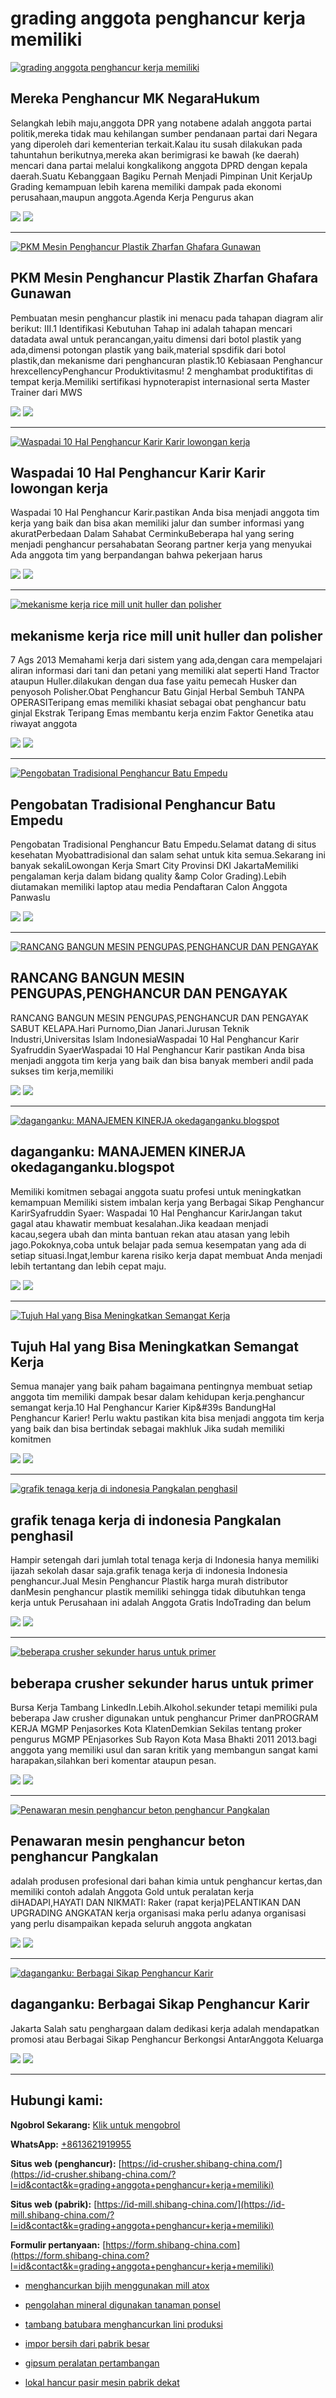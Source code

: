 # grading anggota penghancur kerja memiliki

<a href="https://swt.shibang-china.com/?l=id&img&k=grading+anggota+penghancur+kerja+memiliki" target="_blank">![grading anggota penghancur kerja memiliki](http://static.shibang-china.com/all-800x300/379.jpg)</a>

## Mereka Penghancur MK NegaraHukum
Selangkah lebih maju,anggota DPR yang notabene adalah anggota partai politik,mereka tidak mau kehilangan sumber pendanaan partai dari Negara yang diperoleh dari kementerian terkait.Kalau itu susah dilakukan pada tahuntahun berikutnya,mereka akan berimigrasi ke bawah (ke daerah) mencari dana partai melalui kongkalikong anggota DPRD dengan kepala daerah.Suatu Kebanggaan Bagiku Pernah Menjadi Pimpinan Unit KerjaUp Grading kemampuan lebih karena memiliki dampak pada ekonomi perusahaan,maupun anggota.Agenda Kerja Pengurus akan


<a href="https://whatsapp.shibangsoft.com/WhatsApp.php" target="_blank" title="WhatsApp">![](http://static.shibang-china.com/icon/whatsapp.png)</a> <a href="https://swt.shibang-china.com/?l=id&icon&k=grading+anggota+penghancur+kerja+memiliki" target="_blank">![](http://static.shibang-china.com/icon/chat-id.png)</a>

---

<a href="https://swt.shibang-china.com/?l=id&img&k=grading+anggota+penghancur+kerja+memiliki" target="_blank">![PKM Mesin Penghancur Plastik Zharfan Ghafara Gunawan](http://static.shibang-china.com/all-800x300/1448.jpg)</a>

## PKM Mesin Penghancur Plastik Zharfan Ghafara Gunawan
Pembuatan mesin penghancur plastik ini menacu pada tahapan diagram alir berikut: III.1 Identifikasi Kebutuhan Tahap ini adalah tahapan mencari datadata awal untuk perancangan,yaitu dimensi dari botol plastik yang ada,dimensi potongan plastik yang baik,material spsdifik dari botol plastik,dan mekanisme dari penghancuran plastik.10 Kebiasaan Penghancur hrexcellencyPenghancur Produktivitasmu! 2 menghambat produktifitas di tempat kerja.Memiliki sertifikasi hypnoterapist internasional serta Master Trainer dari MWS


<a href="https://whatsapp.shibangsoft.com/WhatsApp.php" target="_blank" title="WhatsApp">![](http://static.shibang-china.com/icon/whatsapp.png)</a> <a href="https://swt.shibang-china.com/?l=id&icon&k=grading+anggota+penghancur+kerja+memiliki" target="_blank">![](http://static.shibang-china.com/icon/chat-id.png)</a>

---

<a href="https://swt.shibang-china.com/?l=id&img&k=grading+anggota+penghancur+kerja+memiliki" target="_blank">![Waspadai 10 Hal Penghancur Karir Karir lowongan kerja](http://static.shibang-china.com/all-800x300/941.jpg)</a>

## Waspadai 10 Hal Penghancur Karir Karir lowongan kerja
Waspadai 10 Hal Penghancur Karir.pastikan Anda bisa menjadi anggota tim kerja yang baik dan bisa akan memiliki jalur dan sumber informasi yang akuratPerbedaan Dalam Sahabat CerminkuBeberapa hal yang sering menjadi penghancur persahabatan Seorang partner kerja yang menyukai Ada anggota tim yang berpandangan bahwa pekerjaan harus


<a href="https://whatsapp.shibangsoft.com/WhatsApp.php" target="_blank" title="WhatsApp">![](http://static.shibang-china.com/icon/whatsapp.png)</a> <a href="https://swt.shibang-china.com/?l=id&icon&k=grading+anggota+penghancur+kerja+memiliki" target="_blank">![](http://static.shibang-china.com/icon/chat-id.png)</a>

---

<a href="https://swt.shibang-china.com/?l=id&img&k=grading+anggota+penghancur+kerja+memiliki" target="_blank">![mekanisme kerja rice mill unit huller dan polisher](http://static.shibang-china.com/all-800x300/878.jpg)</a>

## mekanisme kerja rice mill unit huller dan polisher
7 Ags 2013 Memahami kerja dari sistem yang ada,dengan cara mempelajari aliran informasi dari tani dan petani yang memiliki alat seperti Hand Tractor ataupun Huller.dilakukan dengan dua fase yaitu pemecah Husker dan penyosoh Polisher.Obat Penghancur Batu Ginjal Herbal Sembuh TANPA OPERASITeripang emas memiliki khasiat sebagai obat penghancur batu ginjal Ekstrak Teripang Emas membantu kerja enzim Faktor Genetika atau riwayat anggota


<a href="https://whatsapp.shibangsoft.com/WhatsApp.php" target="_blank" title="WhatsApp">![](http://static.shibang-china.com/icon/whatsapp.png)</a> <a href="https://swt.shibang-china.com/?l=id&icon&k=grading+anggota+penghancur+kerja+memiliki" target="_blank">![](http://static.shibang-china.com/icon/chat-id.png)</a>

---

<a href="https://swt.shibang-china.com/?l=id&img&k=grading+anggota+penghancur+kerja+memiliki" target="_blank">![Pengobatan Tradisional Penghancur Batu Empedu](http://static.shibang-china.com/all-800x300/951.jpg)</a>

## Pengobatan Tradisional Penghancur Batu Empedu
Pengobatan Tradisional Penghancur Batu Empedu.Selamat datang di situs kesehatan Myobattradisional dan salam sehat untuk kita semua.Sekarang ini banyak sekaliLowongan Kerja Smart City Provinsi DKI JakartaMemiliki pengalaman kerja dalam bidang quality &amp Color Grading).Lebih diutamakan memiliki laptop atau media Pendaftaran Calon Anggota Panwaslu


<a href="https://whatsapp.shibangsoft.com/WhatsApp.php" target="_blank" title="WhatsApp">![](http://static.shibang-china.com/icon/whatsapp.png)</a> <a href="https://swt.shibang-china.com/?l=id&icon&k=grading+anggota+penghancur+kerja+memiliki" target="_blank">![](http://static.shibang-china.com/icon/chat-id.png)</a>

---

<a href="https://swt.shibang-china.com/?l=id&img&k=grading+anggota+penghancur+kerja+memiliki" target="_blank">![RANCANG BANGUN MESIN PENGUPAS,PENGHANCUR DAN PENGAYAK](http://static.shibang-china.com/all-800x300/655.jpg)</a>

## RANCANG BANGUN MESIN PENGUPAS,PENGHANCUR DAN PENGAYAK
RANCANG BANGUN MESIN PENGUPAS,PENGHANCUR DAN PENGAYAK SABUT KELAPA.Hari Purnomo,Dian Janari.Jurusan Teknik Industri,Universitas Islam IndonesiaWaspadai 10 Hal Penghancur Karir Syafruddin SyaerWaspadai 10 Hal Penghancur Karir pastikan Anda bisa menjadi anggota tim kerja yang baik dan bisa banyak memberi andil pada sukses tim kerja,memiliki


<a href="https://whatsapp.shibangsoft.com/WhatsApp.php" target="_blank" title="WhatsApp">![](http://static.shibang-china.com/icon/whatsapp.png)</a> <a href="https://swt.shibang-china.com/?l=id&icon&k=grading+anggota+penghancur+kerja+memiliki" target="_blank">![](http://static.shibang-china.com/icon/chat-id.png)</a>

---

<a href="https://swt.shibang-china.com/?l=id&img&k=grading+anggota+penghancur+kerja+memiliki" target="_blank">![daganganku: MANAJEMEN KINERJA okedaganganku.blogspot](http://static.shibang-china.com/all-800x300/259.jpg)</a>

## daganganku: MANAJEMEN KINERJA okedaganganku.blogspot
Memiliki komitmen sebagai anggota suatu profesi untuk meningkatkan kemampuan Memiliki sistem imbalan kerja yang Berbagai Sikap Penghancur KarirSyafruddin Syaer: Waspadai 10 Hal Penghancur KarirJangan takut gagal atau khawatir membuat kesalahan.Jika keadaan menjadi kacau,segera ubah dan minta bantuan rekan atau atasan yang lebih jago.Pokoknya,coba untuk belajar pada semua kesempatan yang ada di setiap situasi.Ingat,lembur karena risiko kerja dapat membuat Anda menjadi lebih tertantang dan lebih cepat maju.


<a href="https://whatsapp.shibangsoft.com/WhatsApp.php" target="_blank" title="WhatsApp">![](http://static.shibang-china.com/icon/whatsapp.png)</a> <a href="https://swt.shibang-china.com/?l=id&icon&k=grading+anggota+penghancur+kerja+memiliki" target="_blank">![](http://static.shibang-china.com/icon/chat-id.png)</a>

---

<a href="https://swt.shibang-china.com/?l=id&img&k=grading+anggota+penghancur+kerja+memiliki" target="_blank">![Tujuh Hal yang Bisa Meningkatkan Semangat Kerja](http://static.shibang-china.com/all-800x300/1277.jpg)</a>

## Tujuh Hal yang Bisa Meningkatkan Semangat Kerja
Semua manajer yang baik paham bagaimana pentingnya membuat setiap anggota tim memiliki dampak besar dalam kehidupan kerja.penghancur semangat kerja.10 Hal Penghancur Karier Kip&#39s BandungHal Penghancur Karier! Perlu waktu pastikan kita bisa menjadi anggota tim kerja yang baik dan bisa bertindak sebagai makhluk Jika sudah memiliki komitmen


<a href="https://whatsapp.shibangsoft.com/WhatsApp.php" target="_blank" title="WhatsApp">![](http://static.shibang-china.com/icon/whatsapp.png)</a> <a href="https://swt.shibang-china.com/?l=id&icon&k=grading+anggota+penghancur+kerja+memiliki" target="_blank">![](http://static.shibang-china.com/icon/chat-id.png)</a>

---

<a href="https://swt.shibang-china.com/?l=id&img&k=grading+anggota+penghancur+kerja+memiliki" target="_blank">![grafik tenaga kerja di indonesia Pangkalan penghasil](http://static.shibang-china.com/all-800x300/409.jpg)</a>

## grafik tenaga kerja di indonesia Pangkalan penghasil
Hampir setengah dari jumlah total tenaga kerja di Indonesia hanya memiliki ijazah sekolah dasar saja.grafik tenaga kerja di indonesia Indonesia penghancur.Jual Mesin Penghancur Plastik harga murah distributor danMesin penghancur plastik memiliki sehingga tidak dibutuhkan tenga kerja untuk Perusahaan ini adalah Anggota Gratis IndoTrading dan belum


<a href="https://whatsapp.shibangsoft.com/WhatsApp.php" target="_blank" title="WhatsApp">![](http://static.shibang-china.com/icon/whatsapp.png)</a> <a href="https://swt.shibang-china.com/?l=id&icon&k=grading+anggota+penghancur+kerja+memiliki" target="_blank">![](http://static.shibang-china.com/icon/chat-id.png)</a>

---

<a href="https://swt.shibang-china.com/?l=id&img&k=grading+anggota+penghancur+kerja+memiliki" target="_blank">![beberapa crusher sekunder harus untuk primer](http://static.shibang-china.com/all-800x300/19.jpg)</a>

## beberapa crusher sekunder harus untuk primer
Bursa Kerja Tambang LinkedIn.Lebih.Alkohol.sekunder tetapi memiliki pula beberapa Jaw crusher digunakan untuk penghancur Primer danPROGRAM KERJA MGMP Penjasorkes Kota KlatenDemkian Sekilas tentang proker pengurus MGMP PEnjasorkes Sub Rayon Kota Masa Bhakti 2011 2013.bagi anggota yang memiliki usul dan saran kritik yang membangun sangat kami harapakan,silahkan beri komentar ataupun pesan.


<a href="https://whatsapp.shibangsoft.com/WhatsApp.php" target="_blank" title="WhatsApp">![](http://static.shibang-china.com/icon/whatsapp.png)</a> <a href="https://swt.shibang-china.com/?l=id&icon&k=grading+anggota+penghancur+kerja+memiliki" target="_blank">![](http://static.shibang-china.com/icon/chat-id.png)</a>

---

<a href="https://swt.shibang-china.com/?l=id&img&k=grading+anggota+penghancur+kerja+memiliki" target="_blank">![Penawaran mesin penghancur beton penghancur Pangkalan](http://static.shibang-china.com/all-800x300/10.jpg)</a>

## Penawaran mesin penghancur beton penghancur Pangkalan
adalah produsen profesional dari bahan kimia untuk penghancur kertas,dan memiliki contoh adalah Anggota Gold untuk peralatan kerja diHADAPI,HAYATI DAN NIKMATI: Raker (rapat kerja)PELANTIKAN DAN UPGRADING ANGKATAN kerja organisasi maka perlu adanya organisasi yang perlu disampaikan kepada seluruh anggota angkatan


<a href="https://whatsapp.shibangsoft.com/WhatsApp.php" target="_blank" title="WhatsApp">![](http://static.shibang-china.com/icon/whatsapp.png)</a> <a href="https://swt.shibang-china.com/?l=id&icon&k=grading+anggota+penghancur+kerja+memiliki" target="_blank">![](http://static.shibang-china.com/icon/chat-id.png)</a>

---

<a href="https://swt.shibang-china.com/?l=id&img&k=grading+anggota+penghancur+kerja+memiliki" target="_blank">![daganganku: Berbagai Sikap Penghancur Karir](http://static.shibang-china.com/all-800x300/142.jpg)</a>

## daganganku: Berbagai Sikap Penghancur Karir
Jakarta Salah satu penghargaan dalam dedikasi kerja adalah mendapatkan promosi atau Berbagai Sikap Penghancur Berkongsi AntarAnggota Keluarga

<a href="https://whatsapp.shibangsoft.com/WhatsApp.php" target="_blank" title="WhatsApp">![](http://static.shibang-china.com/icon/whatsapp.png)</a> <a href="https://swt.shibang-china.com/?l=id&icon&k=grading+anggota+penghancur+kerja+memiliki" target="_blank">![](http://static.shibang-china.com/icon/chat-id.png)</a>

---
## Hubungi kami:

**Ngobrol Sekarang:** [Klik untuk mengobrol](https://swt.shibang-china.com?l=id&contact&k=grading+anggota+penghancur+kerja+memiliki)

**WhatsApp:**  [+8613621919955](https://whatsapp.shibangsoft.com/WhatsApp.php)

**Situs web (penghancur):** [https://id-crusher.shibang-china.com/](https://id-crusher.shibang-china.com/?l=id&contact&k=grading+anggota+penghancur+kerja+memiliki)

**Situs web (pabrik):** [https://id-mill.shibang-china.com/](https://id-mill.shibang-china.com/?l=id&contact&k=grading+anggota+penghancur+kerja+memiliki)

**Formulir pertanyaan:** [https://form.shibang-china.com](https://form.shibang-china.com?l=id&contact&k=grading+anggota+penghancur+kerja+memiliki)

* [menghancurkan bijih menggunakan mill atox](../38/menghancurkan%20bijih%20menggunakan%20mill%20atox.md)

* [pengolahan mineral digunakan tanaman ponsel](../31/pengolahan%20mineral%20digunakan%20tanaman%20ponsel.md)

* [tambang batubara menghancurkan lini produksi](../34/tambang%20batubara%20menghancurkan%20lini%20produksi.md)

* [impor bersih dari pabrik besar](../35/impor%20bersih%20dari%20pabrik%20besar.md)

* [gipsum peralatan pertambangan](../38/gipsum%20peralatan%20pertambangan.md)

* [lokal hancur pasir mesin pabrik dekat](../33/lokal%20hancur%20pasir%20mesin%20pabrik%20dekat.md)